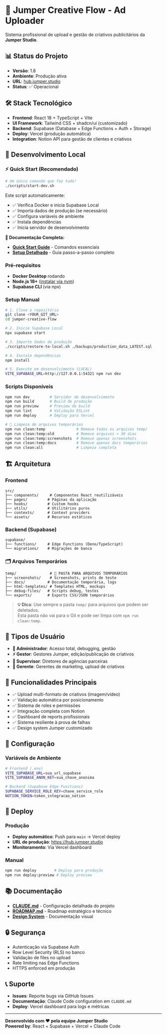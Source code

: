 # 🚀 Jumper Creative Flow - Ad Uploader

Sistema profissional de upload e gestão de criativos publicitários da **Jumper Studio**.

## 📊 Status do Projeto

- **Versão**: 1.8
- **Ambiente**: Produção ativa
- **URL**: [hub.jumper.studio](https://hub.jumper.studio)
- **Status**: ✅ Operacional

## 🛠️ Stack Tecnológico

- **Frontend**: React 18 + TypeScript + Vite
- **UI Framework**: Tailwind CSS + shadcn/ui (customizado)
- **Backend**: Supabase (Database + Edge Functions + Auth + Storage)
- **Deploy**: Vercel (produção automática)
- **Integration**: Notion API para gestão de clientes e criativos

## 🚀 Desenvolvimento Local

### ⚡ Quick Start (Recomendado)

```bash
# Um único comando que faz tudo!
./scripts/start-dev.sh
```

Este script automaticamente:
- ✅ Verifica Docker e inicia Supabase Local
- ✅ Importa dados de produção (se necessário)
- ✅ Configura variáveis de ambiente
- ✅ Instala dependências
- ✅ Inicia servidor de desenvolvimento

**📖 Documentação Completa:**
- **[Quick Start Guide](docs/QUICK-START.md)** - Comandos essenciais
- **[Setup Detalhado](docs/DEV-SETUP.md)** - Guia passo-a-passo completo

### Pré-requisitos
- **Docker Desktop** rodando
- **Node.js 18+** ([instalar via nvm](https://github.com/nvm-sh/nvm#installing-and-updating))
- **Supabase CLI** (via npx)

### Setup Manual

```bash
# 1. Clone o repositório
git clone <YOUR_GIT_URL>
cd jumper-creative-flow

# 2. Inicie Supabase Local
npx supabase start

# 3. Importe dados de produção
./scripts/restore-to-local.sh ./backups/production_data_LATEST.sql

# 4. Instale dependências
npm install

# 5. Execute em desenvolvimento (LOCAL)
VITE_SUPABASE_URL=http://127.0.0.1:54321 npm run dev
```

### Scripts Disponíveis

```bash
npm run dev         # Servidor de desenvolvimento
npm run build       # Build de produção
npm run preview     # Preview do build
npm run lint        # Validação ESLint
npm run deploy      # Deploy para Vercel

# 🧹 Limpeza de arquivos temporários
npm run clean:temp              # Remove todos os arquivos temp/
npm run clean:temp:old          # Remove arquivos > 30 dias
npm run clean:temp:screenshots  # Remove apenas screenshots
npm run clean:temp:docs         # Remove apenas docs temporários
npm run clean:all               # Limpeza completa
```

## 🏗️ Arquitetura

### Frontend
```
src/
├── components/     # Componentes React reutilizáveis
├── pages/         # Páginas da aplicação
├── hooks/         # Custom hooks
├── utils/         # Utilitários puros
├── contexts/      # Context providers
└── assets/        # Recursos estáticos
```

### Backend (Supabase)
```
supabase/
├── functions/     # Edge Functions (Deno/TypeScript)
└── migrations/    # Migrações de banco
```

### 🗂️ Arquivos Temporários
```
temp/               # 🧹 PASTA PARA ARQUIVOS TEMPORÁRIOS
├── screenshots/    # Screenshots, prints de teste
├── docs/          # Documentação temporária, logs
├── html-templates/ # Templates HTML, mockups
├── debug-files/   # Scripts debug, testes
└── exports/       # Exports CSV/JSON temporários
```

> **💡 Dica**: Use sempre a pasta `temp/` para arquivos que podem ser deletados.  
> Esta pasta não vai para o Git e pode ser limpa com `npm run clean:temp`.

## 👥 Tipos de Usuário

- **👑 Administrador**: Acesso total, debugging, gestão
- **⚡ Gestor**: Gestores Jumper, edição/publicação de criativos  
- **👥 Supervisor**: Diretores de agências parceiras
- **📝 Gerente**: Gerentes de marketing, upload de criativos

## 🎯 Funcionalidades Principais

- ✅ Upload multi-formato de criativos (imagem/vídeo)
- ✅ Validação automática por posicionamento
- ✅ Sistema de roles e permissões
- ✅ Integração completa com Notion
- ✅ Dashboard de reports profissionais
- ✅ Sistema resiliente à prova de falhas
- ✅ Design system Jumper customizado

## 🔧 Configuração

### Variáveis de Ambiente

```bash
# Frontend (.env)
VITE_SUPABASE_URL=sua_url_supabase
VITE_SUPABASE_ANON_KEY=sua_chave_anonima

# Backend (Supabase Edge Functions)  
SUPABASE_SERVICE_ROLE_KEY=chave_service_role
NOTION_TOKEN=token_integracao_notion
```

## 🚀 Deploy

### Produção
- **Deploy automático**: Push para `main` → Vercel deploy
- **URL de produção**: https://hub.jumper.studio
- **Monitoramento**: Via Vercel dashboard

### Manual
```bash
npm run deploy        # Deploy para produção
npm run deploy:preview # Deploy preview
```

## 📚 Documentação

- **[CLAUDE.md](./CLAUDE.md)** - Configuração detalhada do projeto
- **[ROADMAP.md](./ROADMAP.md)** - Roadmap estratégico e técnico
- **[Design System](https://hub.jumper.studio/design-system)** - Documentação visual

## 🔒 Segurança

- Autenticação via Supabase Auth
- Row Level Security (RLS) no banco
- Validação de files no upload
- Rate limiting nas Edge Functions
- HTTPS enforced em produção

## 📞 Suporte

- **Issues**: Reporte bugs via GitHub Issues
- **Documentação**: Claude Code configuration em `CLAUDE.md`
- **Deploy**: Vercel dashboard para logs e métricas

---

**Desenvolvido com ❤️ pela equipe Jumper Studio**  
**Powered by**: React + Supabase + Vercel + Claude Code